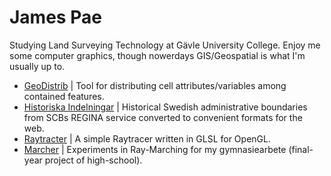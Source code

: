 # James Pae

Studying Land Surveying Technology at Gävle University College. Enjoy me some computer graphics, though nowerdays GIS/Geospatial is what I'm usually up to.

- [GeoDistrib](https://github.com/JmsPae/GeoDistrib/) | Tool for distributing cell attributes/variables among contained features.
- [Historiska Indelningar](https://github.com/JmsPae/historiska-indelningar) | Historical Swedish administrative boundaries from SCBs REGINA service converted to convenient formats for the web.
- [Raytracter](https://github.com/JmsPae/Tracer) | A simple Raytracer written in GLSL for OpenGL.
- [Marcher](https://github.com/JmsPae/Marcher) | Experiments in Ray-Marching for my gymnasiearbete (final-year project of high-school).
